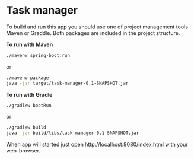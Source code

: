 # Task manager

To build and run this app you should use one of project management tools Maven or Graddle.
Both packages are included in the project structure.

**To run with Maven**

```sh
./mavenw spring-boot:run
```
or

```sh
./mavenw package
java -jar target/task-manager-0.1-SNAPSHOT.jar
```

**To run with Gradle**

```sh
./gradlew bootRun
```

or

```sh
./gradlew build
java -jar build/libs/task-manager-0.1-SNAPSHOT.jar
```

When app will started just open http://localhost:8080/index.html with your web-browser.
